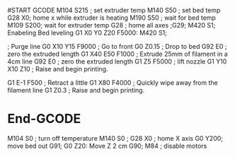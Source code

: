 #START GCODE
M104 S215 ; set extruder temp
M140 S50 ; set bed temp
G28 X0;  home x while extruder is heating
M190 S50 ; wait for bed temp
M109 S200; wait for extruder temp
G28 ; home all axes
;G29;
M420 S1; Enabeling Bed leveling
G1 X0 Y0 Z20 F5000:
M420 S1;

; Purge line
G0 X10 Y15 F9000 ; Go to front
G0 Z0.15 ; Drop to bed
G92 E0 ; zero the extruded length
G1 X40 E50 F1000 ; Extrude 25mm of filament in a 4cm line
G92 E0 ; zero the extruded length
G1 Z5 F5000 ; lift nozzle
G1 Y10 X10 Z10 ; Raise and begin printing.

G1 E-1 F500 ; Retract a little
G1 X80 F4000 ; Quickly wipe away from the filament line
G1 Z0.3 ; Raise and begin printing.


# End-GCODE
M104 S0 ; turn off temperature
M140 S0 ;
G28 X0  ; home X axis 
G0 Y200;  move bed out
G91; 
G0 Z20: Move Z 2 cm
G90;
M84     ; disable motors
